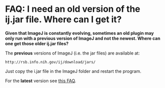 # FAQ: I need an old version of the ij.jar file. Where can I get it?

**Given that ImageJ is constantly evolving, sometimes an old plugin may
only run with a previous version of ImageJ and not the newest. Where can
one get those older ij.jar files?**

The **previous** versions of ImageJ (i.e. the jar files) are available
at:

    http://rsb.info.nih.gov/ij/download/jars/

Just copy the i.jar file in the ImageJ folder and restart the program.

For the **latest** version see [this
FAQ](/faq/technical/how_do_i_update_imagej).
